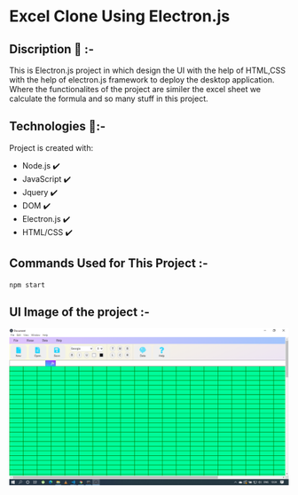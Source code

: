 # Excel Clone Using Electron.js

## Discription :small_red_triangle_down: :-
 This is Electron.js project in which design the UI with the help of HTML,CSS with the help of electron.js framework to deploy the desktop application.
 Where the functionalites of the project are similer the excel sheet we calculate the formula and so many stuff in this project.
 
 ## Technologies :rocket::-
Project is created with:
* Node.js :heavy_check_mark:
* JavaScript :heavy_check_mark:
* Jquery :heavy_check_mark:
* DOM :heavy_check_mark:
* Electron.js :heavy_check_mark:
* HTML/CSS :heavy_check_mark:

## Commands Used for This Project :-
```
npm start
```

## UI Image of the project :-
![UI Image](./image/UI.png)

